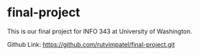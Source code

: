 # final-project
This is our final project for INFO 343 at University of Washington.

Github Link: https://github.com/rutvimpatel/final-project.git